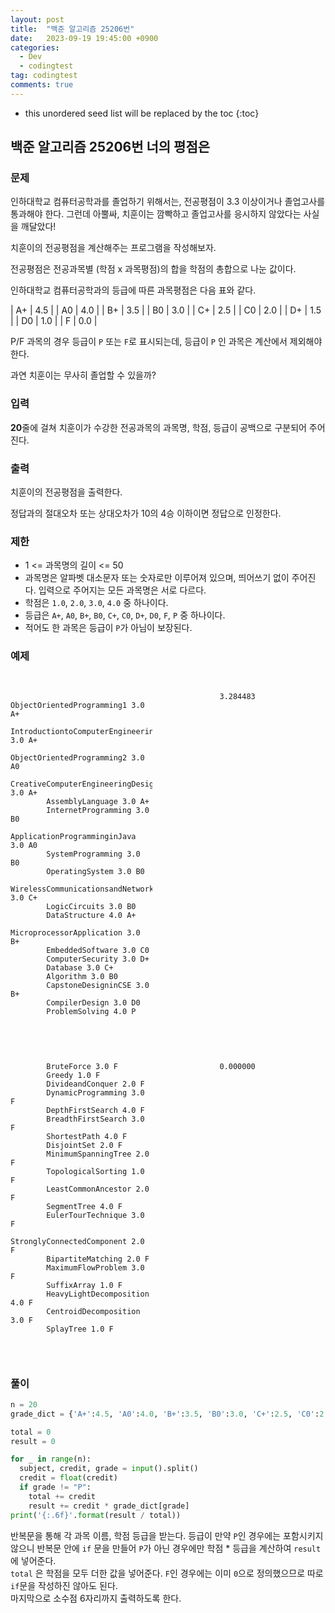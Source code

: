 ```yaml
---
layout: post
title:  "백준 알고리즘 25206번"
date:   2023-09-19 19:45:00 +0900
categories:
  - Dev
  - codingtest
tag: codingtest
comments: true
---
```


* this unordered seed list will be replaced by the toc
{:toc}

## 백준 알고리즘 25206번 너의 평점은

### 문제

인하대학교 컴퓨터공학과를 졸업하기 위해서는, 전공평점이 3.3 이상이거나 졸업고사를 통과해야 한다. 그런데 아뿔싸, 치훈이는 깜빡하고 졸업고사를 응시하지 않았다는 사실을 깨달았다!

치훈이의 전공평점을 계산해주는 프로그램을 작성해보자.

전공평점은 전공과목별 (학점 x 과목평점)의 합을 학점의 총합으로 나눈 값이다.

인하대학교 컴퓨터공학과의 등급에 따른 과목평점은 다음 표와 같다.


| A+ |	4.5 |
| A0 |	4.0 |
| B+ |	3.5 |
| B0 |	3.0 |
| C+ |	2.5 |
| C0 |	2.0 |
| D+ |	1.5 |
| D0 |	1.0 |
| F |	0.0 |

P/F 과목의 경우 등급이 `P` 또는 `F`로 표시되는데, 등급이 `P` 인 과목은 계산에서 제외해야 한다.

과연 치훈이는 무사히 졸업할 수 있을까?

### 입력

**20**줄에 걸쳐 치훈이가 수강한 전공과목의 과목명, 학점, 등급이 공백으로 구분되어 주어진다.

### 출력

치훈이의 전공평점을 출력한다.

정답과의 절대오차 또는 상대오차가 10의 4승 이하이면 정답으로 인정한다.

### 제한

- 1 <= 과목명의 길이 <= 50
- 과목명은 알파벳 대소문자 또는 숫자로만 이루어져 있으며, 띄어쓰기 없이 주어진다. 입력으로 주어지는 모든 과목명은 서로 다르다.
- 학점은 `1.0`, `2.0`, `3.0`, `4.0` 중 하나이다.
- 등급은 `A+`, `A0`, `B+`, `B0`, `C+`, `C0`, `D+`, `D0`, `F`, `P` 중 하나이다.
- 적어도 한 과목은 등급이 `P`가 아님이 보장된다.

### 예제

<div style="display: flex; justify-content: space-between;">
  <div style="width: 45%;">
    <pre>
      <code>
        ObjectOrientedProgramming1 3.0 A+
        IntroductiontoComputerEngineering 3.0 A+
        ObjectOrientedProgramming2 3.0 A0
        CreativeComputerEngineeringDesign 3.0 A+
        AssemblyLanguage 3.0 A+
        InternetProgramming 3.0 B0
        ApplicationProgramminginJava 3.0 A0
        SystemProgramming 3.0 B0
        OperatingSystem 3.0 B0
        WirelessCommunicationsandNetworking 3.0 C+
        LogicCircuits 3.0 B0
        DataStructure 4.0 A+
        MicroprocessorApplication 3.0 B+
        EmbeddedSoftware 3.0 C0
        ComputerSecurity 3.0 D+
        Database 3.0 C+
        Algorithm 3.0 B0
        CapstoneDesigninCSE 3.0 B+
        CompilerDesign 3.0 D0
        ProblemSolving 4.0 P
      </code>
    </pre>
  </div>
  <div style="width: 45%;">
    <pre>
      <code>
        3.284483
      </code>
    </pre>
  </div>
</div>
<div style="display: flex; justify-content: space-between;">
  <div style="width: 45%;">
    <pre>
      <code>
        BruteForce 3.0 F
        Greedy 1.0 F
        DivideandConquer 2.0 F
        DynamicProgramming 3.0 F
        DepthFirstSearch 4.0 F
        BreadthFirstSearch 3.0 F
        ShortestPath 4.0 F
        DisjointSet 2.0 F
        MinimumSpanningTree 2.0 F
        TopologicalSorting 1.0 F
        LeastCommonAncestor 2.0 F
        SegmentTree 4.0 F
        EulerTourTechnique 3.0 F
        StronglyConnectedComponent 2.0 F
        BipartiteMatching 2.0 F
        MaximumFlowProblem 3.0 F
        SuffixArray 1.0 F
        HeavyLightDecomposition 4.0 F
        CentroidDecomposition 3.0 F
        SplayTree 1.0 F
      </code>
    </pre>
  </div>
  <div style="width: 45%;">
    <pre>
      <code>
        0.000000
      </code>
    </pre>
  </div>
</div>

### 풀이

```py
n = 20
grade_dict = {'A+':4.5, 'A0':4.0, 'B+':3.5, 'B0':3.0, 'C+':2.5, 'C0':2.0, 'D+':1.5, 'D0':1.0, 'F':0}

total = 0
result = 0

for _ in range(n):
  subject, credit, grade = input().split()
  credit = float(credit)
  if grade != "P":
    total += credit
    result += credit * grade_dict[grade]
print('{:.6f}'.format(result / total))
```

반복문을 통해 각 과목 이름, 학점 등급을 받는다. 등급이 만약 `P`인 경우에는 포함시키지 않으니 반복문 안에 `if` 문을 만들어 `P`가 아닌 경우에만 학점 * 등급을 계산하여 `result`에 넣어준다.  
`total` 은 학점을 모두 더한 값을 넣어준다. `F`인 경우에는 이미 `0`으로 정의했으므로 따로 `if`문을 작성하진 않아도 된다.  
마지막으로 소수점 6자리까지 출력하도록 한다.
